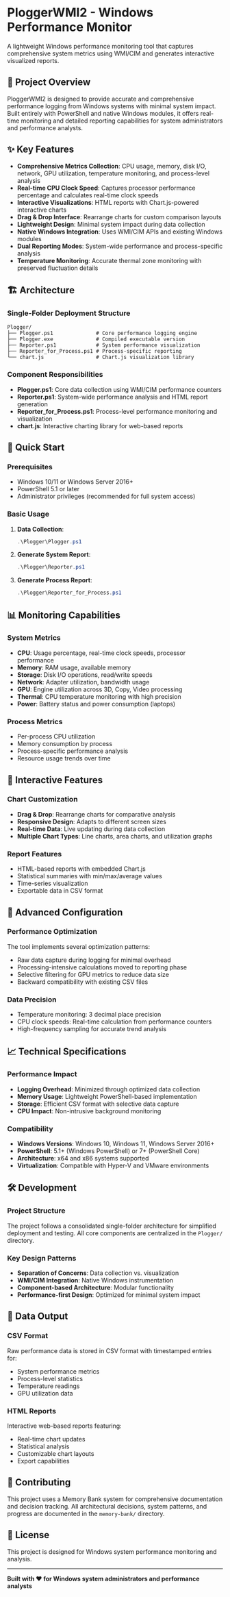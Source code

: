 # PloggerWMI2 - Windows Performance Monitor

A lightweight Windows performance monitoring tool that captures comprehensive system metrics using WMI/CIM and generates interactive visualized reports.

## 🎯 Project Overview

PloggerWMI2 is designed to provide accurate and comprehensive performance logging from Windows systems with minimal system impact. Built entirely with PowerShell and native Windows modules, it offers real-time monitoring and detailed reporting capabilities for system administrators and performance analysts.

## ✨ Key Features

- **Comprehensive Metrics Collection**: CPU usage, memory, disk I/O, network, GPU utilization, temperature monitoring, and process-level analysis
- **Real-time CPU Clock Speed**: Captures processor performance percentage and calculates real-time clock speeds
- **Interactive Visualizations**: HTML reports with Chart.js-powered interactive charts
- **Drag & Drop Interface**: Rearrange charts for custom comparison layouts
- **Lightweight Design**: Minimal system impact during data collection
- **Native Windows Integration**: Uses WMI/CIM APIs and existing Windows modules
- **Dual Reporting Modes**: System-wide performance and process-specific analysis
- **Temperature Monitoring**: Accurate thermal zone monitoring with preserved fluctuation details

## 🏗️ Architecture

### Single-Folder Deployment Structure
```
Plogger/
├── Plogger.ps1              # Core performance logging engine
├── Plogger.exe              # Compiled executable version
├── Reporter.ps1             # System performance visualization
├── Reporter_for_Process.ps1 # Process-specific reporting
└── chart.js                 # Chart.js visualization library
```

### Component Responsibilities

- **Plogger.ps1**: Core data collection using WMI/CIM performance counters
- **Reporter.ps1**: System-wide performance analysis and HTML report generation
- **Reporter_for_Process.ps1**: Process-level performance monitoring and visualization
- **chart.js**: Interactive charting library for web-based reports

## 🚀 Quick Start

### Prerequisites
- Windows 10/11 or Windows Server 2016+
- PowerShell 5.1 or later
- Administrator privileges (recommended for full system access)

### Basic Usage

1. **Data Collection**:
   ```powershell
   .\Plogger\Plogger.ps1
   ```

2. **Generate System Report**:
   ```powershell
   .\Plogger\Reporter.ps1
   ```

3. **Generate Process Report**:
   ```powershell
   .\Plogger\Reporter_for_Process.ps1
   ```

## 📊 Monitoring Capabilities

### System Metrics
- **CPU**: Usage percentage, real-time clock speeds, processor performance
- **Memory**: RAM usage, available memory
- **Storage**: Disk I/O operations, read/write speeds
- **Network**: Adapter utilization, bandwidth usage
- **GPU**: Engine utilization across 3D, Copy, Video processing
- **Thermal**: CPU temperature monitoring with high precision
- **Power**: Battery status and power consumption (laptops)

### Process Metrics
- Per-process CPU utilization
- Memory consumption by process
- Process-specific performance analysis
- Resource usage trends over time

## 🎨 Interactive Features

### Chart Customization
- **Drag & Drop**: Rearrange charts for comparative analysis
- **Responsive Design**: Adapts to different screen sizes
- **Real-time Data**: Live updating during data collection
- **Multiple Chart Types**: Line charts, area charts, and utilization graphs

### Report Features
- HTML-based reports with embedded Chart.js
- Statistical summaries with min/max/average values
- Time-series visualization
- Exportable data in CSV format

## 🔧 Advanced Configuration

### Performance Optimization
The tool implements several optimization patterns:
- Raw data capture during logging for minimal overhead
- Processing-intensive calculations moved to reporting phase
- Selective filtering for GPU metrics to reduce data size
- Backward compatibility with existing CSV files

### Data Precision
- Temperature monitoring: 3 decimal place precision
- CPU clock speeds: Real-time calculation from performance counters
- High-frequency sampling for accurate trend analysis

## 📈 Technical Specifications

### Performance Impact
- **Logging Overhead**: Minimized through optimized data collection
- **Memory Usage**: Lightweight PowerShell-based implementation
- **Storage**: Efficient CSV format with selective data capture
- **CPU Impact**: Non-intrusive background monitoring

### Compatibility
- **Windows Versions**: Windows 10, Windows 11, Windows Server 2016+
- **PowerShell**: 5.1+ (Windows PowerShell) or 7+ (PowerShell Core)
- **Architecture**: x64 and x86 systems supported
- **Virtualization**: Compatible with Hyper-V and VMware environments

## 🛠️ Development

### Project Structure
The project follows a consolidated single-folder architecture for simplified deployment and testing. All core components are centralized in the `Plogger/` directory.

### Key Design Patterns
- **Separation of Concerns**: Data collection vs. visualization
- **WMI/CIM Integration**: Native Windows instrumentation
- **Component-based Architecture**: Modular functionality
- **Performance-first Design**: Optimized for minimal system impact

## 📝 Data Output

### CSV Format
Raw performance data is stored in CSV format with timestamped entries for:
- System performance metrics
- Process-level statistics
- Temperature readings
- GPU utilization data

### HTML Reports
Interactive web-based reports featuring:
- Real-time chart updates
- Statistical analysis
- Customizable chart layouts
- Export capabilities

## 🤝 Contributing

This project uses a Memory Bank system for comprehensive documentation and decision tracking. All architectural decisions, system patterns, and progress are documented in the `memory-bank/` directory.

## 📄 License

This project is designed for Windows system performance monitoring and analysis.

---

**Built with ❤️ for Windows system administrators and performance analysts**